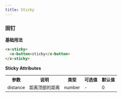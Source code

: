 ```yaml
---
title: Sticky
---
```

### 固钉
**基础用法**


<ClientOnly>
  <sticky-demo-1></sticky-demo-1>
</ClientOnly>

``` html
<x-sticky>
  <x-button>sticky</x-button>
</x-sticky>
```

**Sticky Attributes**
<table style="font-size:14px">
  <tr> <th>参数</th> <th>说明</th> <th>类型</th> <th>可选值</th> <th>默认值</th> </tr>
  <tr> <td>distance</td> <td>距离顶部的距离</td> <td>number</td> <td>-</td> <td>0</td> </tr>
</table>